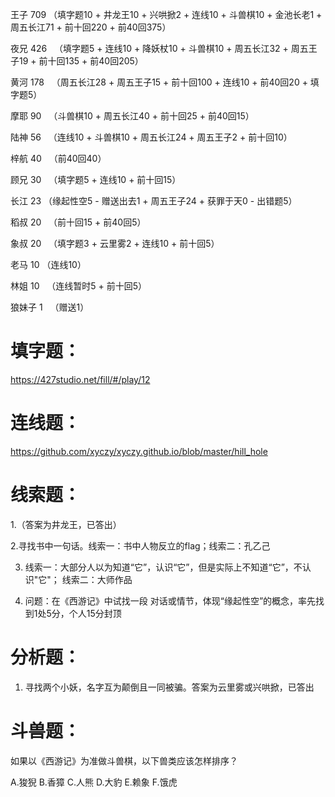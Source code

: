 王子  709  （填字题10 + 井龙王10 + 兴哄掀2 + 连线10 + 斗兽棋10 + 金池长老1 + 周五长江71 + 前十回220 + 前40回375）

夜兄  426   （填字题5 + 连线10 + 降妖杖10 + 斗兽棋10 + 周五长江32 + 周五王子19 + 前十回135 + 前40回205）

黄河  178    （周五长江28 + 周五王子15 + 前十回100 + 连线10 + 前40回20 + 填字题5）

摩耶  90   （斗兽棋10 + 周五长江40 + 前十回25 + 前40回15）

陆神  56   （连线10 + 斗兽棋10 + 周五长江24 + 周五王子2 + 前十回10）

梓航  40   （前40回40）

顾兄  30   （填字题5 + 连线10 + 前十回15）

长江  23   （缘起性空5 - 赠送出去1 + 周五王子24 + 获罪于天0 - 出错题5）

稻叔  20   （前十回15 + 前40回5）

象叔  20   （填字题3 + 云里雾2 + 连线10 + 前十回5）

老马  10   （连线10）

林姐  10   （连线暂时5 + 前十回5）

狼妹子 1    （赠送1）



# 填字题：

https://427studio.net/fill/#/play/12


# 连线题：

https://github.com/xyczy/xyczy.github.io/blob/master/hill_hole


# 线索题：

1.（答案为井龙王，已答出）

2.寻找书中一句话。线索一：书中人物反立的flag；线索二：孔乙己

3. 线索一：大部分人以为知道“它”，认识“它”，但是实际上不知道“它”，不认识"它"；
线索二：大师作品

4. 问题：在《西游记》中试找一段 对话或情节，体现“缘起性空”的概念，率先找到1处5分，个人15分封顶


# 分析题：

1. 寻找两个小妖，名字互为颠倒且一同被骗。答案为云里雾或兴哄掀，已答出


# 斗兽题：

如果以《西游记》为准做斗兽棋，以下兽类应该怎样排序？

A.狻猊 B.香獐 C.人熊 D.大豹 E.赖象 F.饿虎
